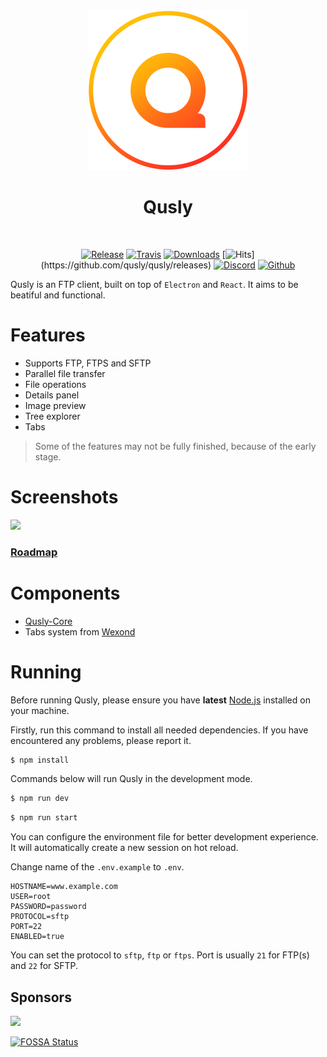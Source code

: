 <div align="center">
  <img src="static/app-icons/icon.png" width="256">

  <h1>
    Qusly
  </h1>

  <br />

[![Release](https://img.shields.io/github/release-pre/qusly/qusly.svg)](https://github.com/qusly/qusly/releases)
[![Travis](https://img.shields.io/travis/qusly/qusly.svg?style=flat-square)](https://travis-ci.com/qusly/qusly)
[![Downloads](https://img.shields.io/github/downloads/qusly/qusly/total.svg?style=flat-square)](https://github.com/qusly/qusly/releases)
[![Hits](http://hits.dwyl.io/qusly/qusly.svg")](https://github.com/qusly/qusly/releases)
[![Discord](https://discordapp.com/api/guilds/307605794680209409/widget.png?style=shield)](https://discord.gg/P7Vn4VX)
[![Github](https://img.shields.io/github/followers/xnerhu.svg?style=social&label=Follow)](https://github.com/xnerhu)

</div>

Qusly is an FTP client, built on top of `Electron` and `React`. It aims to be beatiful and functional.

# Features

- Supports FTP, FTPS and SFTP
- Parallel file transfer
- File operations
- Details panel
- Image preview
- Tree explorer
- Tabs

> Some of the features may not be fully finished, because of the early stage.

# Screenshots

![](https://i.imgur.com/7NRnj8i.png)

### [Roadmap](https://github.com/qusly/qusly/projects)

# Components

- [Qusly-Core](https://github.com/qusly/qusly-core)
- Tabs system from [Wexond](https://github.com/wexond/wexond)

# Running

Before running Qusly, please ensure you have **latest** [Node.js](https://nodejs.org) installed on your machine.

Firstly, run this command to install all needed dependencies. If you have encountered any problems, please report it.

```bash
$ npm install
```

Commands below will run Qusly in the development mode.

```bash
$ npm run dev
```

```bash
$ npm run start
```

You can configure the environment file for better development experience. It will automatically create a new session on hot reload.

Change name of the `.env.example` to `.env`.

```
HOSTNAME=www.example.com
USER=root
PASSWORD=password
PROTOCOL=sftp
PORT=22
ENABLED=true
```

You can set the protocol to `sftp`, `ftp` or `ftps`.
Port is usually `21` for FTP(s) and `22` for SFTP.

## Sponsors

<a href="https://www.patreon.com/bePatron?u=21429620">
    <img src="https://c5.patreon.com/external/logo/become_a_patron_button@2x.png" width="160">
</a>

[![FOSSA Status](https://app.fossa.com/api/projects/git%2Bgithub.com%2Fqusly%2Fqusly.svg?type=large)](https://app.fossa.com/projects/git%2Bgithub.com%2Fqusly%2Fqusly?ref=badge_large)
